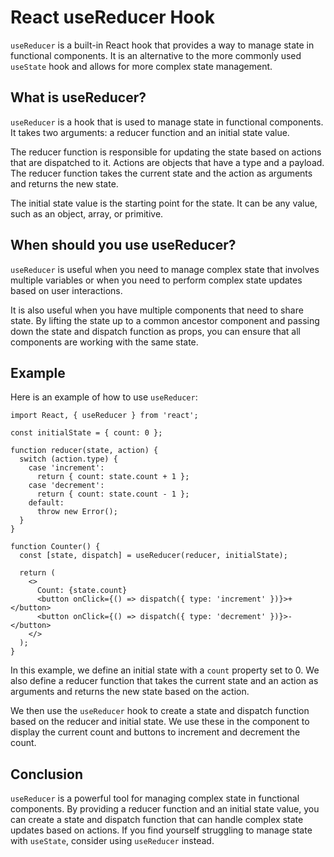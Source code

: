 
# React useReducer Hook

`useReducer` is a built-in React hook that provides a way to manage state in functional components. It is an alternative to the more commonly used `useState` hook and allows for more complex state management.



## What is useReducer?

`useReducer` is a hook that is used to manage state in functional components. It takes two arguments: a reducer function and an initial state value.



The reducer function is responsible for updating the state based on actions that are dispatched to it. Actions are objects that have a type and a payload. The reducer function takes the current state and the action as arguments and returns the new state.



The initial state value is the starting point for the state. It can be any value, such as an object, array, or primitive.



## When should you use useReducer?

`useReducer` is useful when you need to manage complex state that involves multiple variables or when you need to perform complex state updates based on user interactions.

It is also useful when you have multiple components that need to share state. By lifting the state up to a common ancestor component and passing down the state and dispatch function as props, you can ensure that all components are working with the same state.

## Example

Here is an example of how to use `useReducer`:

```
import React, { useReducer } from 'react';

const initialState = { count: 0 };

function reducer(state, action) {
  switch (action.type) {
    case 'increment':
      return { count: state.count + 1 };
    case 'decrement':
      return { count: state.count - 1 };
    default:
      throw new Error();
  }
}

function Counter() {
  const [state, dispatch] = useReducer(reducer, initialState);

  return (
    <>
      Count: {state.count}
      <button onClick={() => dispatch({ type: 'increment' })}>+</button>
      <button onClick={() => dispatch({ type: 'decrement' })}>-</button>
    </>
  );
}

```

In this example, we define an initial state with a `count` property set to 0. We also define a reducer function that takes the current state and an action as arguments and returns the new state based on the action.

We then use the `useReducer` hook to create a state and dispatch function based on the reducer and initial state. We use these in the component to display the current count and buttons to increment and decrement the count.

## Conclusion

`useReducer` is a powerful tool for managing complex state in functional components. By providing a reducer function and an initial state value, you can create a state and dispatch function that can handle complex state updates based on actions. If you find yourself struggling to manage state with `useState`, consider using `useReducer` instead.
